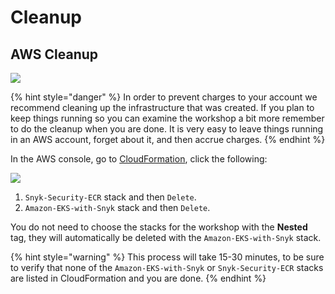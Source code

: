 # Cleanup

## AWS Cleanup

![](https://partner-workshop-assets.s3.us-east-2.amazonaws.com/hardhat.png)

{% hint style="danger" %}
In order to prevent charges to your account we recommend cleaning up the infrastructure that was created. If you plan to keep things running so you can examine the workshop a bit more remember to do the cleanup when you are done. It is very easy to leave things running in an AWS account, forget about it, and then accrue charges.
{% endhint %}

In the AWS console, go to [CloudFormation](https://us-west-2.console.aws.amazon.com/cloudformation/home?region=us-west-2), click the following:

![](https://partner-workshop-assets.s3.us-east-2.amazonaws.com/aws-account-cleanup.png)

1. `Snyk-Security-ECR` stack and then `Delete`.
2. `Amazon-EKS-with-Snyk` stack and then `Delete`.

You do not need to choose the stacks for the workshop with the **Nested** tag, they will automatically be deleted with the `Amazon-EKS-with-Snyk` stack.

{% hint style="warning" %}
This process will take 15-30 minutes, to be sure to verify that none of the `Amazon-EKS-with-Snyk` or `Snyk-Security-ECR` stacks are listed in CloudFormation and you are done.
{% endhint %}
